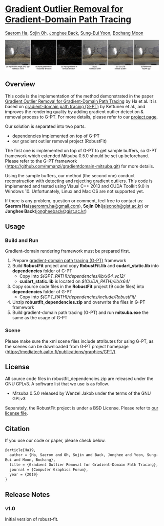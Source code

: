# [Gradient Outlier Removal for Gradient-Domain Path Tracing](https://cglab.gist.ac.kr/publications/2019_Gradient_Outlier_Removal_for_Gradient-domain_Path_Tracing.html)

[Saerom Ha](https://cglab.gist.ac.kr/people.html), [Sojin Oh](https://cglab.gist.ac.kr/people.html), [Jonghee Back](https://cglab.gist.ac.kr/people.html), [Sung-Eui Yoon](https://sgvr.kaist.ac.kr/~sungeui/), [Bochang Moon](https://cglab.gist.ac.kr/people/bochang.html)

![teaser](teaser.png "Gradient Outlier Removal for Gradient-Domain Path Tracing")

## Overview
This code is the implementation of the method demonstrated in the paper [Gradient Outlier Removal for Gradient-Domain Path Tracing](https://drive.google.com/open?id=1pV7C3DgXOLmAhW59Us97FR7MP3MU2zPT) by Ha et al. It is based on [gradient-domain path tracing (G-PT)](https://github.com/mmanzi/gradientdomain-mitsuba.git) by Kettunen et al., and improves the rendering quality by adding gradient outlier detection & removal process to G-PT. For more details, please refer to our [project page](https://cglab.gist.ac.kr/publications/2019_Gradient_Outlier_Removal_for_Gradient-domain_Path_Tracing.html).

Our solution is separated into two parts.
- dependencies implemented on top of G-PT
- our gradient outlier removal project (RobustFit)

The first one is implemented on top of G-PT to get sample buffers, so G-PT framework which extended Mitsuba 0.5.0 should be set up beforehand. Please refer to the G-PT framework [(https://github.com/mmanzi/gradientdomain-mitsuba.git)](https://github.com/mmanzi/gradientdomain-mitsuba.git) for more details.

Using the sample buffers, our method (the second one) conduct reconstruction with detecting and rejecting gradient outliers.
This code is implemented and tested using Visual C++ 2013 and CUDA Toolkit 9.0 in Windows 10. Unfortunately, Linux and Mac OS are not supported yet. 

If there is any problem, question or comment, feel free to contact us:
<br>**Saerom Ha**(saeromm.ha@gmail.com), **Sojin Oh**(jaisonoh@gist.ac.kr) or **Jonghee Back**(jongheeback@gist.ac.kr) 

## Usage
### Build and Run

Gradient-domain rendering framework must be prepared first.

1. Prepare [gradient-domain path tracing (G-PT)](https://github.com/mmanzi/gradientdomain-mitsuba.git) framework
2. Build **RobustFit** project and copy **RobustFit.lib** and **cudart_static.lib** into **dependencies** folder of G-PT
    - Copy into *$(GPT_PATH)/dependencies/lib/x64_vc12/*
    - **cudart_static.lib** is located on *$(CUDA_PATH)/lib/x64/*
3. Copy source code files in the **RobustFit** project (9 code files) into **dependencies** folder of G-PT
    - Copy into *$(GPT_PATH)/dependencies/include/RobustFit/*
4. Unzip **robustfit_dependencies.zip** and overwrite the files in G-PT framework   
5. Build gradient-domain path tracing (G-PT) and run **mitsuba.exe** the same as the usage of G-PT

### Scene

Please make sure the xml scene files include attributes for using G-PT, as the scenes can be downloaded from G-PT project homepage [(https://mediatech.aalto.fi/publications/graphics/GPT/)](https://mediatech.aalto.fi/publications/graphics/GPT/). 

## License

All source code files in robustfit_dependencies.zip are released under the GNU GPLv3.
A software list that we use is as follow.

  - Mitsuba 0.5.0 released by Wenzel Jakob under the terms of the GNU GPLv3

Separately, the RobustFit project is under a BSD License.
Please refer to [our license file](https://github.com/CGLab-GIST/robust-fit/blob/master/license.txt).

## Citation

If you use our code or paper, please check below.

```
@article{Ha19,
  author = {Ha, Saerom and Oh, Sojin and Back, Jonghee and Yoon, Sung-Eui and Moon, Bochang},
  title = {Gradient Outlier Removal for Gradient-Domain Path Tracing},
  journal = {Computer Graphics Forum},
  year = {2019}
}
```

## Release Notes

### v1.0

Initial version of robust-fit.
